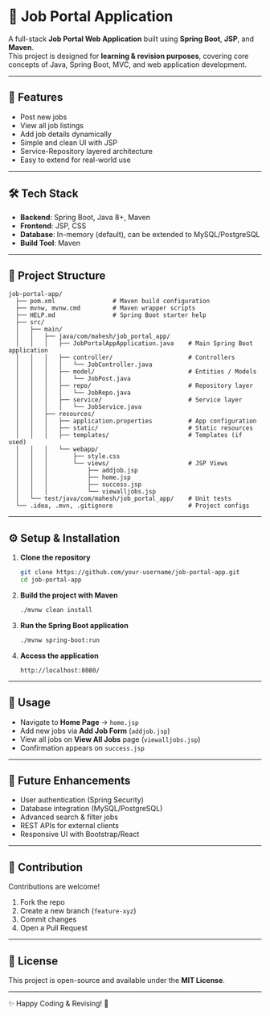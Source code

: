 # 🏢 Job Portal Application

A full-stack **Job Portal Web Application** built using **Spring Boot**, **JSP**, and **Maven**.  
This project is designed for **learning & revision purposes**, covering core concepts of Java, Spring Boot, MVC, and web application development.

---

## 🚀 Features

- Post new jobs  
- View all job listings  
- Add job details dynamically  
- Simple and clean UI with JSP  
- Service-Repository layered architecture  
- Easy to extend for real-world use  

---

## 🛠️ Tech Stack

- **Backend**: Spring Boot, Java 8+, Maven  
- **Frontend**: JSP, CSS  
- **Database**: In-memory (default), can be extended to MySQL/PostgreSQL  
- **Build Tool**: Maven  

---

## 📂 Project Structure

```
job-portal-app/
  ├── pom.xml                # Maven build configuration
  ├── mvnw, mvnw.cmd         # Maven wrapper scripts
  ├── HELP.md                # Spring Boot starter help
  ├── src/
  │   ├── main/
  │   │   ├── java/com/mahesh/job_portal_app/
  │   │   │   ├── JobPortalAppApplication.java    # Main Spring Boot application
  │   │   │   ├── controller/                     # Controllers
  │   │   │   │   └── JobController.java
  │   │   │   ├── model/                          # Entities / Models
  │   │   │   │   └── JobPost.java
  │   │   │   ├── repo/                           # Repository layer
  │   │   │   │   └── JobRepo.java
  │   │   │   ├── service/                        # Service layer
  │   │   │   │   └── JobService.java
  │   │   ├── resources/
  │   │   │   ├── application.properties          # App configuration
  │   │   │   ├── static/                         # Static resources
  │   │   │   ├── templates/                      # Templates (if used)
  │   │   │   └── webapp/
  │   │   │       ├── style.css
  │   │   │       └── views/                      # JSP Views
  │   │   │           ├── addjob.jsp
  │   │   │           ├── home.jsp
  │   │   │           ├── success.jsp
  │   │   │           └── viewalljobs.jsp
  │   └── test/java/com/mahesh/job_portal_app/    # Unit tests
  └── .idea, .mvn, .gitignore                     # Project configs
```

---

## ⚙️ Setup & Installation

1. **Clone the repository**
   ```bash
   git clone https://github.com/your-username/job-portal-app.git
   cd job-portal-app
   ```

2. **Build the project with Maven**
   ```bash
   ./mvnw clean install
   ```

3. **Run the Spring Boot application**
   ```bash
   ./mvnw spring-boot:run
   ```

4. **Access the application**
   ```
   http://localhost:8080/
   ```

---

## 📖 Usage

- Navigate to **Home Page** → `home.jsp`  
- Add new jobs via **Add Job Form** (`addjob.jsp`)  
- View all jobs on **View All Jobs** page (`viewalljobs.jsp`)  
- Confirmation appears on `success.jsp`  

---

## 🧩 Future Enhancements

- User authentication (Spring Security)  
- Database integration (MySQL/PostgreSQL)  
- Advanced search & filter jobs  
- REST APIs for external clients  
- Responsive UI with Bootstrap/React  

---

## 🤝 Contribution

Contributions are welcome!  
1. Fork the repo  
2. Create a new branch (`feature-xyz`)  
3. Commit changes  
4. Open a Pull Request  

---

## 📜 License

This project is open-source and available under the **MIT License**.

---
✨ Happy Coding & Revising! 🚀
